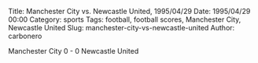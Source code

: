 Title: Manchester City vs. Newcastle United, 1995/04/29
Date: 1995/04/29 00:00
Category: sports
Tags: football, football scores, Manchester City, Newcastle United
Slug: manchester-city-vs-newcastle-united
Author: carbonero


Manchester City 0 - 0 Newcastle United
